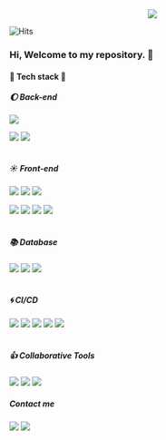 <div align="center">
	<img src="https://capsule-render.vercel.app/api?type=waving&color=timeGradient&height=160&section=header&text=KangHun's%20Repo&fontSize=60" />
</div>  

![Hits](https://hits.seeyoufarm.com/api/count/incr/badge.svg?url=https%3A%2F%2Fgithub.com%2FKangHun-Lee&count_bg=%233D3EC8&title_bg=%23555555&icon=&icon_color=%23E7E7E7&title=%EB%B0%A9%EB%AC%B8%EC%9E%90&edge_flat=false)

### Hi, Welcome to my repository. 👋

#### 🔧 Tech stack 🔧
##### 🌔 Back-end
<img src="https://img.shields.io/badge/Java-007396?style=flat-square&logo=Java&logoColor=white"/></a>

<img src="https://img.shields.io/badge/Spring-6DB33F?style=flat-square&logo=spring&logoColor=white"/></a>
<img src="https://img.shields.io/badge/SpringBoot-6DB33F?style=flat-square&logo=springboot&logoColor=white"/></a>  
<br>
##### ☀️ Front-end
<img src="https://img.shields.io/badge/TypeScript-3178C6?style=flat-square&logo=typescript&logoColor=white"/></a>
<img src="https://img.shields.io/badge/JavaScript-F7DF1E?style=flat-square&logo=javascript&logoColor=white"/></a>
<img src="https://img.shields.io/badge/Css-1572B6?style=flat-square&logo=css3&logoColor=white"/></a>  

<img src="https://img.shields.io/badge/Vue-4FC08D?style=flat-square&logo=vuedotjs&logoColor=white"/></a>
<img src="https://img.shields.io/badge/Vite-646CFF?style=flat-square&logo=vite&logoColor=white"/></a>
<img src="https://img.shields.io/badge/Vuetify-1867C0?style=flat-square&logo=vuetify&logoColor=white"/></a>
<img src="https://img.shields.io/badge/Bootstrap-7952B3?style=flat-square&logo=bootstrap&logoColor=white"/></a>  
<br>
##### 📚 Database
<img src="https://img.shields.io/badge/MariaDB-003545?style=flat-square&logo=mariadb&logoColor=white"/></a>
<img src="https://img.shields.io/badge/MySQL-4479A1?style=flat-square&logo=mysql&logoColor=white"/></a>
<img src="https://img.shields.io/badge/Redis-DC382D?style=flat-square&logo=redis&logoColor=white"/></a>  
<br>
##### 🌀 CI/CD
<img src="https://img.shields.io/badge/Git-F05032?style=flat-square&logo=git&logoColor=white"/></a>
<img src="https://img.shields.io/badge/GitHub-181717?style=flat-square&logo=github&logoColor=white"/></a>
<img src="https://img.shields.io/badge/GitLab-FC6D26?style=flat-square&logo=gitlab&logoColor=white"/></a>
<img src="https://img.shields.io/badge/Jenkins-D24939?style=flat-square&logo=jenkins&logoColor=white"/></a>
<img src="https://img.shields.io/badge/SonarQube-4E9BCD?style=flat-square&logo=sonarqube&logoColor=white"/></a>  
<br>
##### 👍 Collaborative Tools
<img src="https://img.shields.io/badge/Confluence-172B4D?style=flat-square&logo=confluence&logoColor=white"/></a>
<img src="https://img.shields.io/badge/Slack-4A154B?style=flat-square&logo=slack&logoColor=white"/></a>
<img src="https://img.shields.io/badge/Redmine-B32024?style=flat-square&logo=redmine&logoColor=white"/></a>

##### Contact me
<a href="mailto:gang322@naver.com" target="_blank"><img src="https://img.shields.io/badge/Mail-03C75A?style=flat-square&logo=naver&logoColor=white"/></a>
<a href="https://www.instagram.com/b.kanghun/" target="_blank"><img src="https://img.shields.io/badge/Instagram-E4405F?style=flat-square&logo=instagram&logoColor=white"/></a>
